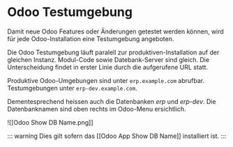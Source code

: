 # Odoo Testumgebung

Damit neue Odoo Features oder Änderungen getestet werden können, wird für jede Odoo-Installation eine Testumgebung angeboten.

Die Odoo Testumgebung läuft paralell zur produktiven-Installation auf der gleichen Instanz. Modul-Code sowie Datebank-Server sind gleich. Die Unterscheidung findet in erster Linie durch die aufgerufene URL statt.

Produktive Odoo-Umgebungen sind unter `erp.example.com` abrufbar.  
Testumgebungen unter `erp-dev.example.com`.

Dementesprechend heissen auch die Datenbanken *erp* und *erp-dev*. Die Datenbanknamen sind oben rechts im Odoo-Menu ersichtlich.

![[Odoo Show DB Name.png]]

::: warning
Dies gilt sofern das [[Odoo App Show DB Name]] installiert ist.
:::